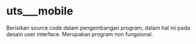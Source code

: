 
# uts___mobile

Berisikan source code dalam pengembangan program, dalam hal ini pada desain user interface. Merupakan program non fungsional.
